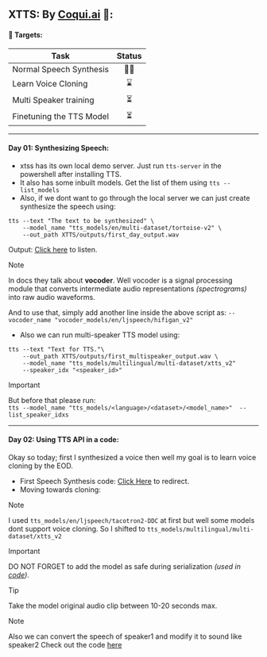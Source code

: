 ## XTTS: By [Coqui.ai](https://docs.coqui.ai/en/latest/models/xtts.html) 🐸:

#### 🎯 Targets:

| Task                  | Status   |
|-----------------------|:--------:|
| Normal Speech Synthesis | 🏊‍♂️ |
| Learn Voice Cloning     | ⌛ |
| Multi Speaker training  | ⏳ |
| Finetuning the TTS Model| ⏳ |

---
#### Day 01: **Synthesizing Speech**:

- xtss has its own local demo server. Just run `tts-server` in the powershell after installing TTS.
- It also has some inbuilt models. Get the list of them using `tts --list_models`
- Also, if we dont want to go through the local server we can just create synthesize the speech using:
```pwsh
tts --text "The text to be synthesized" \
    --model_name "tts_models/en/multi-dataset/tortoise-v2" \
    --out_path XTTS/outputs/first_day_output.wav
```

Output: [Click here](./outputs/first_day_output.wav) to listen.

> [!Note]
> In docs they talk about **vocoder**. 
> Well vocoder is a signal processing module that converts intermediate audio representations *(spectrograms)* into raw audio waveforms.
>
> And to use that, simply add another line inside the above script as:
> `--vocoder_name "vocoder_models/en/ljspeech/hifigan_v2"`

- Also we can run multi-speaker TTS model using:
```pwsh 
tts --text "Text for TTS."\
    --out_path XTTS/outputs/first_multispeaker_output.wav \
    --model_name "tts_models/multilingual/multi-dataset/xtts_v2"  
    --speaker_idx "<speaker_id>"
```

> [!Important]
> But before that please run: \
> `tts --model_name "tts_models/<language>/<dataset>/<model_name>"  --list_speaker_idxs` 

---
#### Day 02: **Using TTS API in a code**:

Okay so today; first I synthesized a voice then well my goal is to learn voice cloning by the EOD. 

- First Speech Synthesis code: [Click Here](./TTS_api_using_day_02.py) to redirect.
- Moving towards cloning: 

> [!Note]
> I used `tts_models/en/ljspeech/tacotron2-DDC` at first but well some models dont support voice cloning. So I shifted to `tts_models/multilingual/multi-dataset/xtts_v2`

> [!Important]
> DO NOT FORGET to add the model as safe during serialization *(used in [code](TTS_voice_cloning.py))*. 

> [!tip]
> Take the model original audio clip between 10-20 seconds max.

> [!Note]
> Also we can convert the speech of speaker1 and modify it to sound like speaker2
> Check out the code [here](./Speech_speaker_convert_day_2.py)
